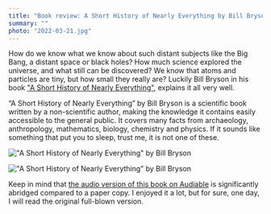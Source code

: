 ```yaml
---
title: "Book review: A Short History of Nearly Everything by Bill Bryson"
summary: ""
photo: "2022-03-21.jpg"
---
```


How do we know what we know about such distant subjects like the Big Bang, a distant space or black holes? How much science explored the universe, and what still can be discovered? We know that atoms and particles are tiny, but how small they really are? Luckily Bill Bryson in his book ["A Short History of Nearly Everything"](https://www.goodreads.com/book/show/21.A_Short_History_of_Nearly_Everything), explains it all very well.

“A Short History of Nearly Everything” by Bill Bryson is a scientific book written by a non-scientific author, making the knowledge it contains easily accessible to the general public. It covers many facts from archaeology, anthropology, mathematics, biology, chemistry and physics. If it sounds like something that put you to sleep, trust me, it is not one of these.

!["A Short History of Nearly Everything" by Bill Bryson](/photos/2022-03-21-1.jpg)

!["A Short History of Nearly Everything" by Bill Bryson](/photos/2022-03-21-2.jpg)

Keep in mind that [the audio version of this book on Audiable](https://www.audible.co.uk/pd/A-Short-History-of-Nearly-Everything-Audiobook/B004EXKR34) is significantly abridged compared to a paper copy. I enjoyed it a lot, but for sure, one day, I will read the original full-blown version.
